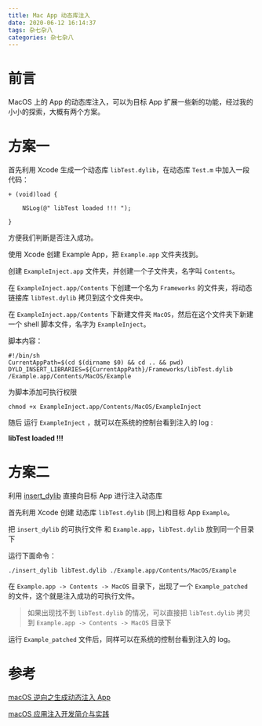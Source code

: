 ```yaml
---
title: Mac App 动态库注入
date: 2020-06-12 16:14:37
tags: 杂七杂八
categories: 杂七杂八
---
```


# 前言

MacOS 上的 App 的动态库注入，可以为目标 App 扩展一些新的功能，经过我的小小的探索，大概有两个方案。

# 方案一

首先利用 Xcode 生成一个动态库 `libTest.dylib`，在动态库 `Test.m` 中加入一段代码：

```
+ (void)load {
    
    NSLog(@" libTest loaded !!! ");
    
}

```
方便我们判断是否注入成功。

使用 Xcode 创建 Example App，把 `Example.app` 文件夹找到。

创建 `ExampleInject.app` 文件夹，并创建一个子文件夹，名字叫 `Contents`。

在 `ExampleInject.app/Contents` 下创建一个名为 `Frameworks` 的文件夹，将动态链接库 `libTest.dylib` 拷贝到这个文件夹中。

在 `ExampleInject.app/Contents` 下新建文件夹 `MacOS`，然后在这个文件夹下新建一个 shell 脚本文件，名字为 `ExampleInject`。

脚本内容：

```
#!/bin/sh
CurrentAppPath=$(cd $(dirname $0) && cd .. && pwd)
DYLD_INSERT_LIBRARIES=${CurrentAppPath}/Frameworks/libTest.dylib /Example.app/Contents/MacOS/Example
```

为脚本添加可执行权限

```
chmod +x ExampleInject.app/Contents/MacOS/ExampleInject
```

随后 运行 `ExampleInject` ，就可以在系统的控制台看到注入的 log :

**libTest loaded !!!**

# 方案二

利用 [insert_dylib](https://github.com/Tyilo/insert_dylib) 直接向目标 App 进行注入动态库

首先利用 Xcode 创建 动态库 `libTest.dylib` (同上)和目标 App `Example`。

把 `insert_dylib` 的可执行文件 和 `Example.app`，`libTest.dylib` 放到同一个目录下

运行下面命令：

```
./insert_dylib libTest.dylib ./Example.app/Contents/MacOS/Example

```

在 `Example.app -> Contents -> MacOS` 目录下，出现了一个 `Example_patched` 的文件，这个就是注入成功的可执行文件。

> 如果出现找不到 `libTest.dylib` 的情况，可以直接把 `libTest.dylib` 拷贝到 `Example.app -> Contents -> MacOS` 目录下

运行 `Example_patched` 文件后，同样可以在系统的控制台看到注入的 log。

# 参考

[macOS 逆向之生成动态注入 App](https://blog.nswebfrog.com/2018/02/09/make-injection-app-for-mac/)

[macOS 应用注入开发简介与实践](https://www.jianshu.com/p/44f5b98bd47f)